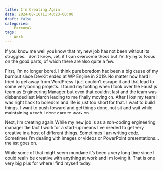 ```yaml
---
title: I’m Creating Again
date: 2024-08-16T11:40:23+00:00
draft: false
categories:
  - Personal
tags:
  - Work
---
```


If you know me well you know that my new job has not been without its struggles. I don’t know, yet, if I can overcome those but I’m trying to focus on the good parts, of which there are also quite a few.

First, I’m no longer bored. I think pure boredom had been a big cause of my burnout since DevKit ended at WP Engine in 2019. No matter how hard I tried to get away from WordPress I just couldn’t escape it and that lead to some very boring projects. I found my footing when I took over the Faust.js team as Engineering Manager but even that couldn’t last and the team was disbanded last March leading to me finally moving on. After I lost my team I was right back to boredom and life is just too short for that. I want to build things. I want to push forward and get things done, not sit and wait while maintaining a tech I don’t care to work on.

Next, I’m creating again. While my new job is as a non-coding engineering manager the fact I work for a start-up means I’ve needed to get very creative in a host of different things. Sometimes I am writing code. Sometimes I’m dealing with images or videos or PowerPoint presentations… the list goes on.

While some of that might seem mundane it’s been a very long time since I could really be creative with anything at work and I’m loving it. That is one very big plus for where I find myself today.